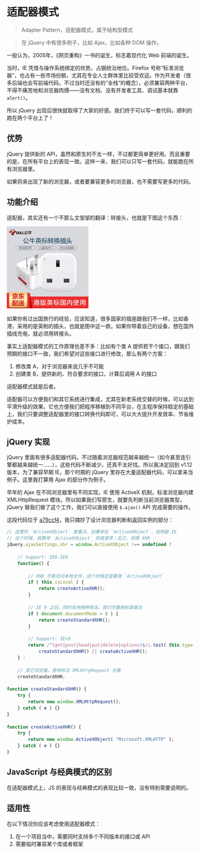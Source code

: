 适配器模式
========

> Adapter Pattern，适配器模式，属于结构型模式

> 在 jQuery 中有很多例子，比如 Ajax，比如各种 DOM 操作。

一般认为，2005年，《网页重构》一书的诞生，标志着现代化 Web 前端的诞生。

当时，IE 凭借与操作系统绑定的优势，占据统治地位。Firefox 号称“标准浏览器”，也占有一些市场份额，尤其在专业人士群体里比较受欢迎。作为开发者（很多后端也会写前端代码，不过当时还没有的“全栈”的概念），必须兼容两种平台，不得不痛苦地和浏览器肉搏——没有文档、没有开发者工具、调试基本就靠 `alert()`。

所以 jQuery 出现后很快就取得了大家的好感。我们终于可以写一套代码，顺利的跑在两个平台上了！

优势
--------

jQuery 提供新的 API，虽然和原生的不太一样，不过都更简单更好用。而且重要的是，在所有平台上的表现一致。这样一来，我们可以只写一套代码，就能跑在所有浏览器里。

如果将来出现了新的浏览器，或者要兼容更多的浏览器，也不需要写更多的代码。

功能介绍
--------

适配器，其实还有一个不那么文邹邹的翻译：转接头，也就是下图这个东西：

![adapter](./img/adapter.jpg)

如果你有过出国旅行的经验，应该知道，很多国家的插座跟我们不一样，比如香港，采用的是英制的插头，也就是图中这一款。如果你带着自己的设备，想在国外插线充电，就必须用转接头。

事实上适配器模式的工作原理也差不多：比如有个类 A 提供若干个接口，跟我们预期的接口不一致，我们希望对这些接口进行修改，那么有两个方案：

1. 修改类 A，对于浏览器来说几乎不可能
2. 创建类 B，提供新的、符合要求的接口，计算后调用 A 的接口

适配器模式就是后者。

适配器可以方便我们和其它系统进行集成，尤其在新老系统交替的时候，可以达到平滑升级的效果。它也方便我们把程序移植到不同平台，在主程序保持稳定的基础上，我们只要调整适配器里的接口转换代码即可，可以大大提升开发效率、节省维护成本。

jQuery 实现
-----------

jQuery 里面有很多适配器代码，不过随着浏览器规范越来越统一（如今甚至连引擎都越来越统一……），这些代码不断减少，还真不太好找。所以我决定回到 v1.12 版本，为了兼容早期 IE，那个时期的 jQuery 里存在大量适配器代码，可以拿来当例子。这里我打算用 Ajax 的部分作为例子。

早年的 Ajax 在不同浏览器里有不同实现，IE 使用 ActiveX 机制，标准浏览器内建 XMLHttpRequest 模块。所以如果我们写原生，就要先判断当前浏览器类型，jQuery 替我们做了这个工作，我们可以直接使用 `$.ajax()` API 完成需要的操作。

这段代码位于 [a79ccf4](https://github.com/jquery/jquery/blob/1.12-stable/src/ajax/xhr.js)，我只摘抄了设计浏览器判断和返回实例的部分：

```js
// 这里的 `ActiveXObject` 是重点，如果存在 `ActiveXObject`，说明是 IE
// 这个时候，就要用 `ActiveXObject` 完成请求；反之，则用 XHR
jQuery.ajaxSettings.xhr = window.ActiveXObject !== undefined ?

	// Support: IE6-IE8
	function() {

		// XHR 不能访问本地文件，这个时候还是要用 `ActiveXObject`
		if ( this.isLocal ) {
			return createActiveXHR();
		}

		// IE 9 之后，同时支持两种用法，我们尽量用标准做法
		if ( document.documentMode > 8 ) {
			return createStandardXHR();
		}

		// Support: IE<9
		return /^(get|post|head|put|delete|options)$/i.test( this.type ) &&
			createStandardXHR() || createActiveXHR();
	} :

	// 其它浏览器，使用标注 XMLHttpRequest 对象
	createStandardXHR;

function createStandardXHR() {
	try {
		return new window.XMLHttpRequest();
	} catch ( e ) {}
}

function createActiveXHR() {
	try {
		return new window.ActiveXObject( "Microsoft.XMLHTTP" );
	} catch ( e ) {}
}
```

JavaScript 与经典模式的区别
--------

在适配器模式上，JS 的表现与经典模式的表现比较一致，没有特别需要说明的。

适用性
--------

在以下情况你应该考虑使用适配器模式：

1. 在一个项目当中，需要同时支持多个不同版本的接口或 API
2. 需要临时兼容某个库或者框架
